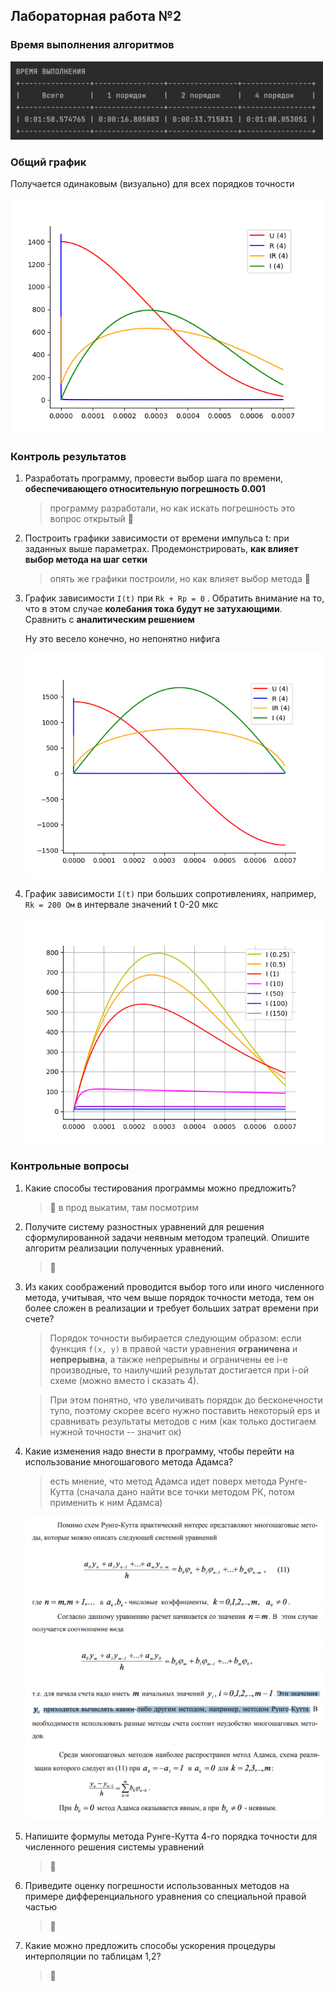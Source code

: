 ## Лабораторная работа №2

### Время выполнения алгоритмов

<img src="img/time.png" width="500px">

### Общий график 

Получается одинаковым (визуально) для всех порядков точности

<img src="img/runge_kutt_4.png">



### Контроль результатов

1. Разработать программу, провести выбор шага по времени, **обеспечивающего относительную погрешность 0.001**

   > программу разработали, но как искать погрешность это вопрос открытый 👀

2. Построить графики зависимости от времени импульса t: при заданных выше параметрах. Продемонстрировать, **как влияет выбор метода на шаг сетки**

   > опять же графики построили, но как влияет выбор метода 👀

3. График зависимости `I(t)` при `Rk + Rp = 0` . Обратить внимание на то, что в этом случае **колебания тока будут не затухающими**. Сравнить с **аналитическим решением**

   Ну это весело конечно, но непонятно нифига

   <img src="img/i_if_r_0.png">

4. График зависимости `I(t)` при больших сопротивлениях, например, `Rk = 200 Ом` в интервале значений t 0-20 мкс

   <img src="img/big_rk.png">

### Контрольные вопросы

1. Какие способы тестирования программы можно предложить?

   > 📍 в прод выкатим, там посмотрим

2. Получите систему разностных уравнений для решения сформулированной задачи неявным методом трапеций. Опишите алгоритм реализации полученных уравнений.

   > 📍

3. Из каких соображений проводится выбор того или иного численного метода, учитывая, что чем выше порядок точности метода, тем он более сложен в реализации и требует больших затрат времени при счете?

   > Порядок точности выбирается следующим образом: если функция `f(x, y)` в правой части уравнения **ограничена** и **непрерывна**, а также непрерывны и ограничены ее i-е производные, то наилучший результат достигается при i-ой схеме (можно вместо i сказать 4).

   > При этом понятно, что увеличивать порядок до бесконечности тупо, поэтому скорее всего нужно поставить некоторый eps и сравнивать результаты методов с ним (как только достигаем нужной точности -- значит ок)

4. Какие изменения надо внести в программу, чтобы перейти на использование многошагового метода Адамса?

   > есть мнение, что метод Адамса идет поверх метода Рунге-Кутта (сначала дано найти все точки методом РК, потом применить к ним Адамса)

   <img src="img/adamc.png" width="600px">

   <img src="img/adamc_2.jpg" width="600px">

5. Напишите формулы метода Рунге-Кутта 4-го порядка точности для численного решения системы уравнений

   > 📍

6. Приведите оценку погрешности использованных методов на примере дифференциального уравнения со специальной правой частью

   > 📍

7. Какие можно предложить способы ускорения процедуры интерполяции по таблицам 1,2?

   > 📍